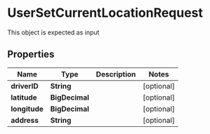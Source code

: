 

# UserSetCurrentLocationRequest

This object is expected as input
## Properties

Name | Type | Description | Notes
------------ | ------------- | ------------- | -------------
**driverID** | **String** |  |  [optional]
**latitude** | **BigDecimal** |  |  [optional]
**longitude** | **BigDecimal** |  |  [optional]
**address** | **String** |  |  [optional]



